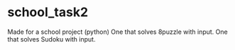 # school_task2

Made for a school project (python)
One that solves 8puzzle with input.  One that solves Sudoku with input.
